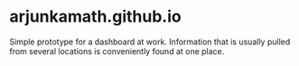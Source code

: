 arjunkamath.github.io
=====================
Simple prototype for a dashboard at work. Information that is usually pulled from several 
locations is conveniently found at one place. 
